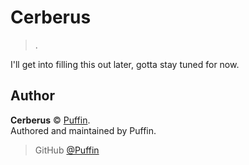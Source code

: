 # Cerberus

> .

I'll get into filling this out later, gotta stay tuned for now.

## Author

**Cerberus** © [Puffin](https://github.com/PuffinDevelopment).  
Authored and maintained by Puffin.

> GitHub [@Puffin](https://github.com/PuffinDevelopment)